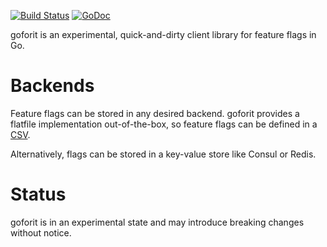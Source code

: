 [![Build Status](https://travis-ci.org/stripe/goforit.svg?branch=master)](https://travis-ci.org/stripe/goforit)
[![GoDoc](https://godoc.org/github.com/stripe/goforit?status.svg)](http://godoc.org/github.com/stripe/goforit)

goforit is an experimental, quick-and-dirty client library for feature flags in Go.

# Backends

Feature flags can be stored in any desired backend. goforit provides a flatfile implementation out-of-the-box, so feature flags can be defined in a [CSV](https://github.com/stripe/goforit/blob/master/fixtures/flags_example.csv).

Alternatively, flags can be stored in a key-value store like Consul or Redis.


# Status

goforit is in an experimental state and may introduce breaking changes without notice.
